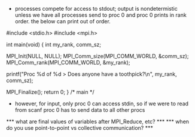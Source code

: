 - processes compete for access to stdout; output is nondetermistic unless we have all processes send to proc 0 and proc 0 prints in rank order. the below can print out of order.

#include <stdio.h>
#include <mpi.h> 

int main(void) {
   int my_rank, comm_sz;

   MPI_Init(NULL, NULL); 
   MPI_Comm_size(MPI_COMM_WORLD, &comm_sz); 
   MPI_Comm_rank(MPI_COMM_WORLD, &my_rank); 

   printf("Proc %d of %d > Does anyone have a toothpick?\n",
         my_rank, comm_sz);

   MPI_Finalize();
   return 0;
}  /* main */

- however, for input, only proc 0 can access stdin, so if we were to read from scanf proc 0 has to send data to all other procs



*** what are final values of variables after MPI_Reduce, etc? ***
*** when do you use point-to-point vs collective communication? ***